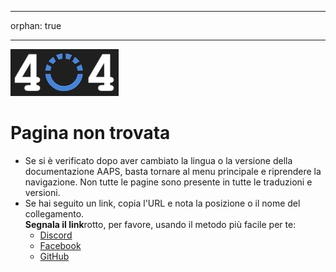 - - -
orphan: true
- - -

![Pagina non trovata](./images/404.png)

# Pagina non trovata

- Se si è verificato dopo aver cambiato la lingua o la versione della documentazione AAPS, basta tornare al menu principale e riprendere la navigazione. Non tutte le pagine sono presente in tutte le traduzioni e versioni.
- Se hai seguito un link, copia l'URL e nota la posizione o il nome del collegamento.  
  **Segnala il link**rotto, per favore, usando il metodo più facile per te:
  - [Discord](https://discord.com/channels/629952586895851530/817392867995680768)
  - [Facebook](https://www.facebook.com/groups/AndroidAPSUsers)
  - [GitHub](https://github.com/openaps/AndroidAPSdocs/issues)



